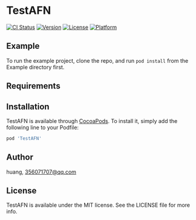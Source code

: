# TestAFN

[![CI Status](https://img.shields.io/travis/huang/TestAFN.svg?style=flat)](https://travis-ci.org/huang/TestAFN)
[![Version](https://img.shields.io/cocoapods/v/TestAFN.svg?style=flat)](https://cocoapods.org/pods/TestAFN)
[![License](https://img.shields.io/cocoapods/l/TestAFN.svg?style=flat)](https://cocoapods.org/pods/TestAFN)
[![Platform](https://img.shields.io/cocoapods/p/TestAFN.svg?style=flat)](https://cocoapods.org/pods/TestAFN)

## Example

To run the example project, clone the repo, and run `pod install` from the Example directory first.

## Requirements

## Installation

TestAFN is available through [CocoaPods](https://cocoapods.org). To install
it, simply add the following line to your Podfile:

```ruby
pod 'TestAFN'
```

## Author

huang, 356071707@qq.com

## License

TestAFN is available under the MIT license. See the LICENSE file for more info.
